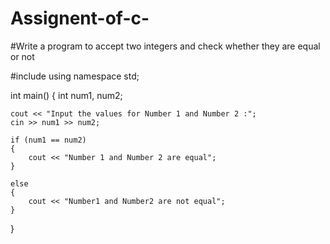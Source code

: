 # Assignent-of-c-
#Write a program to accept two integers and check whether they are equal or not

#include<iostream>
using namespace std;

int main()
{
    int num1, num2;

    cout << "Input the values for Number 1 and Number 2 :";
    cin >> num1 >> num2;

    if (num1 == num2)
    {
        cout << "Number 1 and Number 2 are equal";
    }

    else
    {
        cout << "Number1 and Number2 are not equal";
    }
}
